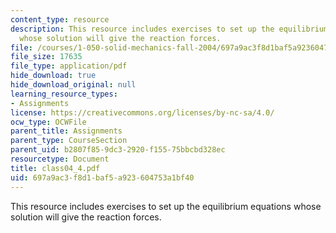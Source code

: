 ```yaml
---
content_type: resource
description: This resource includes exercises to set up the equilibrium equations
  whose solution will give the reaction forces.
file: /courses/1-050-solid-mechanics-fall-2004/697a9ac3f8d1baf5a923604753a1bf40_class04_4.pdf
file_size: 17635
file_type: application/pdf
hide_download: true
hide_download_original: null
learning_resource_types:
- Assignments
license: https://creativecommons.org/licenses/by-nc-sa/4.0/
ocw_type: OCWFile
parent_title: Assignments
parent_type: CourseSection
parent_uid: b2807f85-9dc3-2920-f155-75bbcbd328ec
resourcetype: Document
title: class04_4.pdf
uid: 697a9ac3-f8d1-baf5-a923-604753a1bf40
---
```

This resource includes exercises to set up the equilibrium equations whose solution will give the reaction forces.
